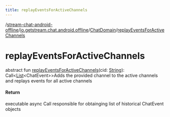 ```yaml
---
title: replayEventsForActiveChannels
---
```

/[stream-chat-android-offline](../../index.md)/[io.getstream.chat.android.offline](../index.md)/[ChatDomain](index.md)/[replayEventsForActiveChannels](replayEventsForActiveChannels.md)  
  
  
  
# replayEventsForActiveChannels  
abstract fun [replayEventsForActiveChannels](replayEventsForActiveChannels.md)(cid: [String](https://kotlinlang.org/api/latest/jvm/stdlib/kotlin/-string/index.html)): Call&lt;[List](https://kotlinlang.org/api/latest/jvm/stdlib/kotlin.collections/-list/index.html)&lt;ChatEvent&gt;&gt;Adds the provided channel to the active channels and replays events for all active channels  
  
#### Return  
executable async Call responsible for obtainging list of historical ChatEvent objects
